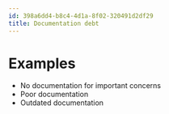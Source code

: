 ```yaml
---
id: 398a6dd4-b8c4-4d1a-8f02-320491d2df29
title: Documentation debt
---
```


# Examples

-   No documentation for important concerns
-   Poor documentation
-   Outdated documentation
